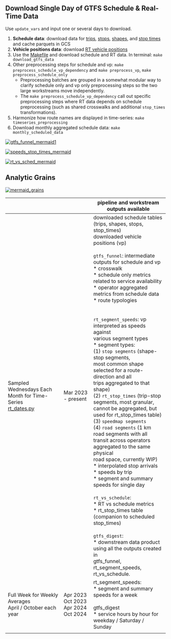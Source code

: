 ## Download Single Day of GTFS Schedule & Real-Time Data

Use `update_vars` and input one or several days to download. 

1. **Schedule data**: download data for [trips](./download_trips.py), [stops](./download_stops.py), [shapes](./download_shapes.py), and [stop times](./download_stop_times.py) and cache parquets in GCS
1. **Vehicle positions data**: download [RT vehicle positions](./download_vehicle_positions.py)
1. Use the [Makefile](./Makefile) and download schedule and RT data. In terminal: `make download_gtfs_data`
1. Other preprocessing steps for schedule and vp: `make preprocess_schedule_vp_dependency` and `make preprocess_vp`, `make preprocess_schedule_only`
   * Preprocessing batches are grouped in a somewhat modular way to clarify schedule only and vp only preprocessing steps so the two large workstreams move independently.
   * The `make preprocess_schedule_vp_dependency` call out specific preprocessing steps where RT data depends on schedule preprocessing (such as shared crosswalks and additional `stop_times` transformations).
1. Harmonize how route names are displayed in time-series: `make timeseries_preprocessing` 
1. Download monthly aggregated schedule data: `make monthly_scheduled_data`


[![gtfs_funnel_mermaid1](https://mermaid.ink/img/pako:eNqllW9v2jAQxr-K5QlBJWCEhJamW6VSSF9tmlS0SQtVZJILsWrsyHZKadXvPicpJLQFNu0FSYh_z92T8597xqGIALu40-nMuKaagYtupt4t8jLOgaHWDwmpFCEoRfniZMYLsNF4nnGEKKfaRcUjQk2dwBKaLmrOiYJmu_72J5GUzBmo5hY3Q6mkSyLX14IJmes-TQbewLvaSCtiCo-6onq93ntkJGQEch_EKId9YwpCwaNdH553NhnVGA1S0x0kjuNmOfyS38zlpdGY8RlfSJImaDoqB8uryubl60isOBPEON2ERihkRKkxxCiKUUwZc1_L8AGhQklTvaEKk3nKDXdltfxNhkAbVHXT9d2J67qvwk7nElV4IfEL7s4wJv378QRYClJ16TIVUgcqTCDKGLyGv6jgUT23SkgKx5OP_BL8MpeXv25uh86_2ygD1HxcWzUbWpQlOGTi2i-w__GQ62sWxjulMIOBpsu_KMfYr-C9LsZ9_6CRUr6rWVGdBBGVEGoqOPqKpjKDzx5hCu5qvid13w-Q0JBBkApFc9Vx-5N-yzc7KSQauPkdjbCrzuNN_If0zTxcbNY38GjzuN1N1fcGaf2Uqk3FG59ju1UrcrBbmINfOO4ftPKQ7rMwKT_NJDbMPUAaZCo_Co_X0ykk0QoYK_weVXg5X0YvZXtX0WRg5ooB4Vm6G7W2HLxC51mFi_yIBK5AHjfRz3kORILS5k4XyVzIfFq_X42H9nZaq9Pxo3oKs8KJFjIIpVBqRdh97Zj7IOuNsblFg4WOVRARbfqQNjVfB1oEQi4Ip0_kg5l-vxJv_CJELq3r0DbF-9WJ23gJckloZLpp0eNmuOh9M-yaxwhikjE9w6ZRGJRkWtyueYhdbfZiG0uRLRLsxvmebOMsNeZhTIkpxnL7NiX8txDVf4ioqdC3sn8XbbxgsPuMH7HbGfa79rndP3fss6F93recNl5j1z7tWs5g6Jw6jjXoDR3rpY2fiqhWt2-Zztizzmzb0M6Z8_IHVGx2Qw?type=png)](https://mermaid.live/edit#pako:eNqllW9v2jAQxr-K5QlBJWCEhJamW6VSSF9tmlS0SQtVZJILsWrsyHZKadXvPicpJLQFNu0FSYh_z92T8597xqGIALu40-nMuKaagYtupt4t8jLOgaHWDwmpFCEoRfniZMYLsNF4nnGEKKfaRcUjQk2dwBKaLmrOiYJmu_72J5GUzBmo5hY3Q6mkSyLX14IJmes-TQbewLvaSCtiCo-6onq93ntkJGQEch_EKId9YwpCwaNdH553NhnVGA1S0x0kjuNmOfyS38zlpdGY8RlfSJImaDoqB8uryubl60isOBPEON2ERihkRKkxxCiKUUwZc1_L8AGhQklTvaEKk3nKDXdltfxNhkAbVHXT9d2J67qvwk7nElV4IfEL7s4wJv378QRYClJ16TIVUgcqTCDKGLyGv6jgUT23SkgKx5OP_BL8MpeXv25uh86_2ygD1HxcWzUbWpQlOGTi2i-w__GQ62sWxjulMIOBpsu_KMfYr-C9LsZ9_6CRUr6rWVGdBBGVEGoqOPqKpjKDzx5hCu5qvid13w-Q0JBBkApFc9Vx-5N-yzc7KSQauPkdjbCrzuNN_If0zTxcbNY38GjzuN1N1fcGaf2Uqk3FG59ju1UrcrBbmINfOO4ftPKQ7rMwKT_NJDbMPUAaZCo_Co_X0ykk0QoYK_weVXg5X0YvZXtX0WRg5ooB4Vm6G7W2HLxC51mFi_yIBK5AHjfRz3kORILS5k4XyVzIfFq_X42H9nZaq9Pxo3oKs8KJFjIIpVBqRdh97Zj7IOuNsblFg4WOVRARbfqQNjVfB1oEQi4Ip0_kg5l-vxJv_CJELq3r0DbF-9WJ23gJckloZLpp0eNmuOh9M-yaxwhikjE9w6ZRGJRkWtyueYhdbfZiG0uRLRLsxvmebOMsNeZhTIkpxnL7NiX8txDVf4ioqdC3sn8XbbxgsPuMH7HbGfa79rndP3fss6F93recNl5j1z7tWs5g6Jw6jjXoDR3rpY2fiqhWt2-Zztizzmzb0M6Z8_IHVGx2Qw)


[![speeds_stop_times_mermaid](https://mermaid.ink/img/pako:eNqlVV1v2jAU_SuWJwSTgPERCqTapEJh07buYUV7WEDITW7AmmNHttOWVvz3OU5YkkK7Lx7A-J577_Hxsf2IfREAdnGr1VpyTTUDF31doGvYRMA1uo4BAoUID-ysFjFa0AjUktuEWu1xyRGinGoX2SFCdb2FCOouqt8QBfVmefYbkZTcMFD1X3ATiiWNiNxNBRMyzXs1G8wH84tDaoFYwL0uUJ1O5xgyETIA-RyIUQ7PxRT4ggdVHvP5cDYpYTRITSuQMAzrWXif_pivfa225EseMnHnb4nUaDHJACq52UgSb5HKxKUPcCiMkM-IUpcQoiBEIWXMzUU4gVC-pLE-oCzFU6isyWIXQw6dT-f98bSJlJbiB7gp9ZToIfOi2_D8RK-V2eR1nq3a8W712nXdvGerhYqE9EMYQ9qEkM3SqTUM6N0T1IVXKboyBYPwvMBMTGsFDPy_6C44ZJ1jkEhtSQx1VWJRAJXIpmNCpXGyBGT2WVGlU38XMOJLoZQtaZdQYufZ8lVqq_OydtkIeHCYLPbaHqB1TGNIzVdOmjY8DoaP0utbw1rYBkdLfqrlZcOj3PgwFozonBSRkt4S9tvcWcMr45VtmhKsZp6jA82TK0ovgVyGfHlFl3kjj6y1Md7bimS2QcmVx_ymJU_MbPx9wyO3IMkGDmUywsfWKG3YB08KxhLTmfINg4Ds3uQTUcI0Nf9L7sj2R4rEiBlQ-YJJM0Ivi2MuyVMe_FiVReY-t6h_keVTSZYkSu-9P5Dl83_IsipRuPIK8us7qrcpwJxdKvjKsps9WcMXT_lbCBIG68rKizOUS4mbOAIZERqYF8m-D0ts340lds0wgJAYpktsLlkDJYkW1zvuY1fLBJo4iQNzIi4pMVsRYTc0BjezEFAt5FX2ytnHroljwrH7iO-x2xr12v1xvzd2-sNRf9zrOk28w27_rN11BiPnzHG6g87I6e6b-EEIU7Xb7nXNu9HpDvt9g3aGji333QZty_1PICdHvQ?type=png)](https://mermaid.live/edit#pako:eNqlVV1v2jAU_SuWJwSTgPERCqTapEJh07buYUV7WEDITW7AmmNHttOWVvz3OU5YkkK7Lx7A-J577_Hxsf2IfREAdnGr1VpyTTUDF31doGvYRMA1uo4BAoUID-ysFjFa0AjUktuEWu1xyRGinGoX2SFCdb2FCOouqt8QBfVmefYbkZTcMFD1X3ATiiWNiNxNBRMyzXs1G8wH84tDaoFYwL0uUJ1O5xgyETIA-RyIUQ7PxRT4ggdVHvP5cDYpYTRITSuQMAzrWXif_pivfa225EseMnHnb4nUaDHJACq52UgSb5HKxKUPcCiMkM-IUpcQoiBEIWXMzUU4gVC-pLE-oCzFU6isyWIXQw6dT-f98bSJlJbiB7gp9ZToIfOi2_D8RK-V2eR1nq3a8W712nXdvGerhYqE9EMYQ9qEkM3SqTUM6N0T1IVXKboyBYPwvMBMTGsFDPy_6C44ZJ1jkEhtSQx1VWJRAJXIpmNCpXGyBGT2WVGlU38XMOJLoZQtaZdQYufZ8lVqq_OydtkIeHCYLPbaHqB1TGNIzVdOmjY8DoaP0utbw1rYBkdLfqrlZcOj3PgwFozonBSRkt4S9tvcWcMr45VtmhKsZp6jA82TK0ovgVyGfHlFl3kjj6y1Md7bimS2QcmVx_ymJU_MbPx9wyO3IMkGDmUywsfWKG3YB08KxhLTmfINg4Ds3uQTUcI0Nf9L7sj2R4rEiBlQ-YJJM0Ivi2MuyVMe_FiVReY-t6h_keVTSZYkSu-9P5Dl83_IsipRuPIK8us7qrcpwJxdKvjKsps9WcMXT_lbCBIG68rKizOUS4mbOAIZERqYF8m-D0ts340lds0wgJAYpktsLlkDJYkW1zvuY1fLBJo4iQNzIi4pMVsRYTc0BjezEFAt5FX2ytnHroljwrH7iO-x2xr12v1xvzd2-sNRf9zrOk28w27_rN11BiPnzHG6g87I6e6b-EEIU7Xb7nXNu9HpDvt9g3aGji333QZty_1PICdHvQ)

[![rt_vs_sched_mermaid](https://mermaid.ink/img/pako:eNqFVG1vmzAQ_iuWpyidlEQhIU1KpUlNm2zqlnZao30YVMiBA7yCjWzTllb57zNQCqjNygewfM9z99wL94w97gO28HA4dJiiKgYL_dqie4luvAj8LAa0ASWoJx1WYnq9Z4chRBlVFiqPCPVVBAn0LdTfEQn9Qfv2NxGU7GKQ_Ve4NqWCJkTk5zzmouB9Ws3Ws_VZTW0QW3hUDWo8Hr-FLLnwQRwCxZTBIZsEjzO_q2O9nq-WLYwCoWgHEgRBvzLvi49-7Xs9hzksiPmDFxGh0HZZAWS2CwVJIyRfilm7RciLiZQXECA_QAGNY-ulBO8gpCdoqmpUKbAIV-PObN2fVN5alqV9DYdfUGMrntWRzVMQRHHh1jp8Vyqi5CjNbz9rXhXhtOEtbRmRFNpOVy3zuS0VTw9ZL0qrq2hy0MHaDlUg3TvIXS5CwugTUZQz1xNcygcS33V4rYRW5dUPu04EFbmjpBrRVxIiYSggJAreqcemIQueKXB9KsArwnf9nNZFBubXx9eGXp2db68rPlJ5qocjpCBbNShUyFRnRWL0l1OGFEe7LAhAgK95xJfvSPtqFxZXQpgAU4db-u3IrqQ3obutLDhdyqVdBX2gKmopbkrWhXekl5yYsxCkQuVgID1QL9m_ifS90taJlDepbE4R-l9l7yGinu5NyiUtmiLbs35l36duJouFcrA41xrz4Vh0KYWTnwXto4GoCS359RUe4AREQqiv12m56RxcbkAHW_roQ0CyWDlYrwsNJZniNznzsKVEBgOcpb6WdUGJLkKCrYDEUt-CT_Vfu6lWdLmpBzglDFvP-BFbw8VkND2ZTk7M6XwxPZkY5gDn2JoejwxztjCPTdOYjRemsR_gJ861V2M0MfQGHBvz6VSjzblZuvtTGsuQ-39p7tDM?type=png)](https://mermaid.live/edit#pako:eNqFVG1vmzAQ_iuWpyidlEQhIU1KpUlNm2zqlnZao30YVMiBA7yCjWzTllb57zNQCqjNygewfM9z99wL94w97gO28HA4dJiiKgYL_dqie4luvAj8LAa0ASWoJx1WYnq9Z4chRBlVFiqPCPVVBAn0LdTfEQn9Qfv2NxGU7GKQ_Ve4NqWCJkTk5zzmouB9Ws3Ws_VZTW0QW3hUDWo8Hr-FLLnwQRwCxZTBIZsEjzO_q2O9nq-WLYwCoWgHEgRBvzLvi49-7Xs9hzksiPmDFxGh0HZZAWS2CwVJIyRfilm7RciLiZQXECA_QAGNY-ulBO8gpCdoqmpUKbAIV-PObN2fVN5alqV9DYdfUGMrntWRzVMQRHHh1jp8Vyqi5CjNbz9rXhXhtOEtbRmRFNpOVy3zuS0VTw9ZL0qrq2hy0MHaDlUg3TvIXS5CwugTUZQz1xNcygcS33V4rYRW5dUPu04EFbmjpBrRVxIiYSggJAreqcemIQueKXB9KsArwnf9nNZFBubXx9eGXp2db68rPlJ5qocjpCBbNShUyFRnRWL0l1OGFEe7LAhAgK95xJfvSPtqFxZXQpgAU4db-u3IrqQ3obutLDhdyqVdBX2gKmopbkrWhXekl5yYsxCkQuVgID1QL9m_ifS90taJlDepbE4R-l9l7yGinu5NyiUtmiLbs35l36duJouFcrA41xrz4Vh0KYWTnwXto4GoCS359RUe4AREQqiv12m56RxcbkAHW_roQ0CyWDlYrwsNJZniNznzsKVEBgOcpb6WdUGJLkKCrYDEUt-CT_Vfu6lWdLmpBzglDFvP-BFbw8VkND2ZTk7M6XwxPZkY5gDn2JoejwxztjCPTdOYjRemsR_gJ861V2M0MfQGHBvz6VSjzblZuvtTGsuQ-39p7tDM)

## Analytic Grains
[![mermaid_grains](https://mermaid.ink/img/pako:eNqNVttu4zYQ_RWCReAUsAJJtmtHDwWSdeQ-tECRDYqgsrGgxZFNVCJVksquN8i_lxTlmPKlWT_YFufMmTPD4VCvOBcUcIKDIFhyzXQJCVo8pZ_RHSflTrNcoT9ZDSXjgBaSMK6WvMVeXb0uOUKMM52g9i9CA72FCgYJGqyJgsHQX_2LSEbWJajBO9yYaskqInefRCmk9fvpYZJO0ru96wHxBN_0ARWG4SnkXkgK8hLIZnDJpiAXnPZ1pOn04d7DaJCa9SBFUQyc-c3-mK-3q6slX_KiFF_zLZEa_f7oAHlJlJpDgSTkGhWsLJMu0yN7zmRewh7RajjDEHeA9DYNH2Ib0kJUs95IUm-RYnxjSCjZOcM-B4TuMpVvgTYlrFAQ_IruokyKRkNAmeVlgq88sIPEmahBEi1k33ZjjaNMaVGv9hLs5z57gS2zWdRCMcupXLD7KFOwqYBrpGoAqg4-RyKCDtfnjToWcp2pLakhsKFRB_XI7PKX_fLq5yRJuqr6XKQl-xSRjLyY7DbwsSZLWxMmV4ax3YUD9ozK9XVGyhJpyepLQh-fWq1Iswp8oT7butO5znw00vYo_ZiQ3JTLplaRgwYPF_1TXQidd6HzoxKhD_ftC6OetjOa6LXpO0LP1CRCF_XQTg-9uGX2jJsxQ4NKF3n-rkbBvw3w_IN6OWmmoZvKTpMPk135znFve9TR_nTUfinm1uFFof55nP_feZw7SOyOnHsYHdH4DeXL69B7BcDpydSwTqZkkoHyhaZnFHnWljiNskpwvY0CM3MiJ-3RtJ0mdqpS9h1c8RAnlzq9I4odUewT-fEeHWx0LKqv_tBMlJioZnyhlvZsUy7OzbeFm2-LKLMH2ApBZLORsLF8Wji6VstidOoVn9Tsxwnala6cXoe5sriK_PauGNVSmKsAThI7t8EthZ_589Ft8Nx1n1eHZ2fo3QFeBITwEFcgK8KoeYlo7_Ulbu_7JU7MXwoFaUq9xOZyNFDSaPF5x3OcaNnAEJtwmy1OClIq89TUdrvmjBi91ftqTfjfQvSecfKKv-FkEt6MJ-PpLJrFt-E0vp0O8Q4ncRzdjEaTX6bhZDqehrPJ2xB_bwnM-ng6uh3P4nEYz8JoEg0xUGay-sO9BLXvQm__Ae0gtOI?type=png)](https://mermaid.live/edit#pako:eNqNVttu4zYQ_RWCReAUsAJJtmtHDwWSdeQ-tECRDYqgsrGgxZFNVCJVksquN8i_lxTlmPKlWT_YFufMmTPD4VCvOBcUcIKDIFhyzXQJCVo8pZ_RHSflTrNcoT9ZDSXjgBaSMK6WvMVeXb0uOUKMM52g9i9CA72FCgYJGqyJgsHQX_2LSEbWJajBO9yYaskqInefRCmk9fvpYZJO0ru96wHxBN_0ARWG4SnkXkgK8hLIZnDJpiAXnPZ1pOn04d7DaJCa9SBFUQyc-c3-mK-3q6slX_KiFF_zLZEa_f7oAHlJlJpDgSTkGhWsLJMu0yN7zmRewh7RajjDEHeA9DYNH2Ib0kJUs95IUm-RYnxjSCjZOcM-B4TuMpVvgTYlrFAQ_IruokyKRkNAmeVlgq88sIPEmahBEi1k33ZjjaNMaVGv9hLs5z57gS2zWdRCMcupXLD7KFOwqYBrpGoAqg4-RyKCDtfnjToWcp2pLakhsKFRB_XI7PKX_fLq5yRJuqr6XKQl-xSRjLyY7DbwsSZLWxMmV4ax3YUD9ozK9XVGyhJpyepLQh-fWq1Iswp8oT7butO5znw00vYo_ZiQ3JTLplaRgwYPF_1TXQidd6HzoxKhD_ftC6OetjOa6LXpO0LP1CRCF_XQTg-9uGX2jJsxQ4NKF3n-rkbBvw3w_IN6OWmmoZvKTpMPk135znFve9TR_nTUfinm1uFFof55nP_feZw7SOyOnHsYHdH4DeXL69B7BcDpydSwTqZkkoHyhaZnFHnWljiNskpwvY0CM3MiJ-3RtJ0mdqpS9h1c8RAnlzq9I4odUewT-fEeHWx0LKqv_tBMlJioZnyhlvZsUy7OzbeFm2-LKLMH2ApBZLORsLF8Wji6VstidOoVn9Tsxwnala6cXoe5sriK_PauGNVSmKsAThI7t8EthZ_589Ft8Nx1n1eHZ2fo3QFeBITwEFcgK8KoeYlo7_Ulbu_7JU7MXwoFaUq9xOZyNFDSaPF5x3OcaNnAEJtwmy1OClIq89TUdrvmjBi91ftqTfjfQvSecfKKv-FkEt6MJ-PpLJrFt-E0vp0O8Q4ncRzdjEaTX6bhZDqehrPJ2xB_bwnM-ng6uh3P4nEYz8JoEg0xUGay-sO9BLXvQm__Ae0gtOI)


|  |  | pipeline and workstream outputs available |
|---|---|---|
| Sampled Wednesdays Each Month for Time-Series<br>[rt_dates.py](../_shared_utils/shared_utils/rt_dates.py) | Mar 2023 - present | downloaded schedule tables (trips, shapes, stops, stop_times)<br>downloaded vehicle positions (vp)<br><br>`gtfs_funnel`: intermediate outputs for schedule and vp<br>* crosswalk<br>* schedule only metrics related to service availability<br>* operator aggregated metrics from schedule data<br>* route typologies<br><br><br>`rt_segment_speeds`: vp interpreted as speeds against <br>various segment types<br>* segment types: <br>(1) `stop segments` (shape-stop segments,<br>most common shape selected for a route-direction and all <br>trips aggregated to that shape)<br>(2) `rt_stop_times` (trip-stop segments, most granular, <br>cannot be aggregated, but used for rt_stop_times table)<br>(3) `speedmap segments`<br>(4) `road segments` (1 km road segments with all <br>transit across operators aggregated to the same physical <br>road space, currently WIP)<br>* interpolated stop arrivals <br>* speeds by trip<br>* segment and summary speeds for single day<br><br>`rt_vs_schedule`: <br>* RT vs schedule metrics<br>* rt_stop_times table (companion to scheduled stop_times)<br><br>`gtfs_digest`:<br>* downstream data product using all the outputs created in <br>gtfs_funnel, rt_segment_speeds, rt_vs_schedule. |
| Full Week for Weekly Averages<br>April / October each year | Apr 2023<br>Oct 2023<br>Apr 2024<br>Oct 2024 | rt_segment_speeds:<br>* segment and summary speeds for a week<br><br>gtfs_digest<br>* service hours by hour for weekday / Saturday / Sunday |
|  |  |  |